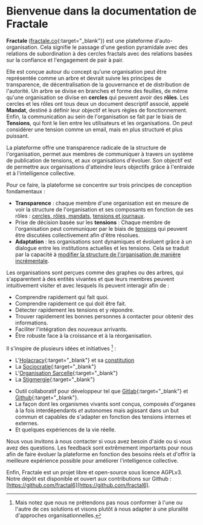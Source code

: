 # Bienvenue dans la documentation de Fractale

**Fractale** ([fractale.co](https://fractale.co){:target="_blank"}) est une plateforme d'auto-organisation. Cela signifie le passage d'une gestion pyramidale avec des relations de subordination à des cercles fractals avec des relations basées sur la confiance et l'engagement de pair à pair.

Elle est conçue autour du concept qu'une organisation peut être représentée comme un arbre et devrait suivre les principes de transparence, de décentralisation de la gouvernance et de distribution de l'autorité. Un arbre se divise en branches et forme des feuilles, de même qu'une organisation se divise en **cercles** qui peuvent avoir des **rôles**. Les cercles et les rôles ont tous deux un document descriptif associé, appelé **Mandat**, destiné à définir leur objectif et leurs règles de fonctionnement. Enfin, la communication au sein de l'organisation se fait par le biais de **Tensions**, qui font le lien entre les utilisateurs et les organisations. On peut considérer une tension comme un email, mais en plus structuré et plus puissant.

La plateforme offre une transparence radicale de la structure de l'organisation, permet aux membres de communiquer à travers un système de publication de tensions, et aux organisations d'évoluer. Son objectif est de permettre aux organisations d'atteindre leurs objectifs grâce à l'entraide et à l'intelligence collective.

Pour ce faire, la plateforme se concentre sur trois principes de conception fondamentaux :

* **Transparence** : chaque membre d'une organisation est en mesure de voir la structure de l'organisation et ses composants en fonction de ses rôles : [cercles, rôles, mandats](circle.md), [tensions et journaux](tension.md).
* Prise de décision basée sur les **tensions** : Chaque membre de l'organisation peut communiquer par le biais de [tensions](tension.md) qui peuvent être discutées collectivement afin d'être résolues.
* **Adaptation** : les organisations sont dynamiques et évoluent grâce à un dialogue entre les institutions actuelles et les tensions. Cela se traduit par la capacité à [modifier la structure de l'organisation de manière incrémentale](_shorts/help.md).

Les organisations sont perçues comme des graphes ou des arbres, qui s'apparentent à des entités vivantes et que leurs membres peuvent intuitivement visiter et avec lesquels ils peuvent interagir afin de :

* Comprendre rapidement qui fait quoi.
* Comprendre rapidement ce qui doit être fait.
* Détecter rapidement les tensions et y répondre.
* Trouver rapidement les bonnes personnes à contacter pour obtenir des informations.
* Faciliter l'intégration des nouveaux arrivants.
* Être robuste face à la croissance et à la réorganisation.


Il s'inspire de plusieurs idées et initiatives [^1] :

* L'[Holacracy](https://en.wikipedia.org/wiki/Holacracy){:target="_blank"} et sa [constitution](https://www.holacracy.org/constitution)
* La [Sociocratie](https://en.wikipedia.org/wiki/Sociocracy){:target="_blank"}
* L'[Organisation Sarcelle](https://reinventingorganisationswiki.com){:target="_blank"}
* La [Stigmergie](https://wiki.p2pfoundation.net/Stigmergy){:target="_blank"}
<!--* La [société libérée](https://en.wikipedia.org/wiki/Liberated_company). -->
* Outil collaboratif pour développeur tel que [Gitlab](https://en.wikipedia.org/wiki/GitLab){:target="_blank"} et [Github](https://github.com){:target="_blank"}.
* La façon dont les organismes vivants sont conçus, composés d'organes à la fois interdépendants *et* autonomes mais agissant dans un but commun et capables de s'adapter en fonction des tensions internes et externes.
* Et quelques expériences de la vie réelle.

Nous vous invitons à nous contacter si vous avez besoin d'aide ou si vous avez des questions. Les feedback sont extrêmement importants pour nous afin de faire évoluer la plateforme en fonction des besoins réels et d'offrir la meilleure expérience possible pour améliorer l'intelligence collective.

Enfin, Fractale est un projet libre et open-source sous licence AGPLv3. Notre dépôt est disponible et ouvert aux contributions sur Github : [https://github.com/fractal6](https://github.com/fractal6).

[^1]: Mais notez que nous ne prétendons pas nous conformer à l'une ou l'autre de ces solutions et visons plutôt à nous adapter à une pluralité d'approches organisationnelles.

